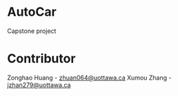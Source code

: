 # AutoCar
Capstone project<br>

# Contributor
Zonghao Huang - zhuan064@uottawa.ca
Xumou Zhang - jzhan279@uottawa.ca
